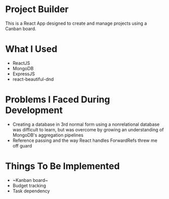 # Project Builder
This is a React App designed to create and manage projects using a Canban board. 

# What I Used
* ReactJS
* MongoDB
* ExpressJS
* react-beautiful-dnd 

# Problems I Faced During Development
- Creating a database in 3rd normal form using a nonrelational database was difficult to learn, but was overcome by growing an understanding of MongoDB's aggregation pipelines
- Reference passing and the way React handles ForwardRefs threw me off guard

# Things To Be Implemented
- ~Kanban board~
- Budget tracking
- Task dependency

